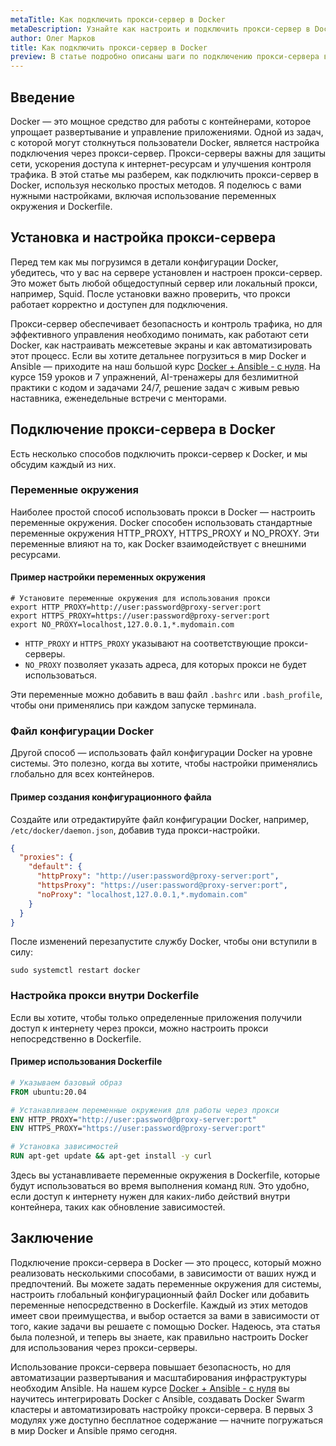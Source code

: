 ```yaml
---
metaTitle: Как подключить прокси-сервер в Docker
metaDescription: Узнайте как настроить и подключить прокси-сервер в Docker эффективно используя конфигурационные файлы переменные окружения и аргументы командной строки
author: Олег Марков
title: Как подключить прокси-сервер в Docker
preview: В статье подробно описаны шаги по подключению прокси-сервера в Docker включая настройку конфигураций и использование переменных окружения что поможет оптимизировать сетевую работу контейнеров
---
```


## Введение

Docker — это мощное средство для работы с контейнерами, которое упрощает развертывание и управление приложениями. Одной из задач, с которой могут столкнуться пользователи Docker, является настройка подключения через прокси-сервер. Прокси-серверы важны для защиты сети, ускорения доступа к интернет-ресурсам и улучшения контроля трафика. В этой статье мы разберем, как подключить прокси-сервер в Docker, используя несколько простых методов. Я поделюсь с вами нужными настройками, включая использование переменных окружения и Dockerfile. 

## Установка и настройка прокси-сервера

Перед тем как мы погрузимся в детали конфигурации Docker, убедитесь, что у вас на сервере установлен и настроен прокси-сервер. Это может быть любой общедоступный сервер или локальный прокси, например, Squid. После установки важно проверить, что прокси работает корректно и доступен для подключения.

Прокси-сервер обеспечивает безопасность и контроль трафика, но для эффективного управления необходимо понимать, как работают сети Docker, как настраивать межсетевые экраны и как автоматизировать этот процесс. Если вы хотите детальнее погрузиться в мир Docker и Ansible — приходите на наш большой курс [Docker + Ansible - с нуля](https://purpleschool.ru/course/docker). На курсе 159 уроков и 7 упражнений, AI-тренажеры для безлимитной практики с кодом и задачами 24/7, решение задач с живым ревью наставника, еженедельные встречи с менторами.

## Подключение прокси-сервера в Docker

Есть несколько способов подключить прокси-сервер к Docker, и мы обсудим каждый из них.

### Переменные окружения

Наиболее простой способ использовать прокси в Docker — настроить переменные окружения. Docker способен использовать стандартные переменные окружения HTTP_PROXY, HTTPS_PROXY и NO_PROXY. Эти переменные влияют на то, как Docker взаимодействует с внешними ресурсами.

#### Пример настройки переменных окружения

```shell
# Установите переменные окружения для использования прокси
export HTTP_PROXY=http://user:password@proxy-server:port
export HTTPS_PROXY=https://user:password@proxy-server:port
export NO_PROXY=localhost,127.0.0.1,*.mydomain.com
```

- `HTTP_PROXY` и `HTTPS_PROXY` указывают на соответствующие прокси-серверы.
- `NO_PROXY` позволяет указать адреса, для которых прокси не будет использоваться.

Эти переменные можно добавить в ваш файл `.bashrc` или `.bash_profile`, чтобы они применялись при каждом запуске терминала.

### Файл конфигурации Docker

Другой способ — использовать файл конфигурации Docker на уровне системы. Это полезно, когда вы хотите, чтобы настройки применялись глобально для всех контейнеров.

#### Пример создания конфигурационного файла

Создайте или отредактируйте файл конфигурации Docker, например, `/etc/docker/daemon.json`, добавив туда прокси-настройки.

```json
{
  "proxies": {
    "default": {
      "httpProxy": "http://user:password@proxy-server:port",
      "httpsProxy": "https://user:password@proxy-server:port",
      "noProxy": "localhost,127.0.0.1,*.mydomain.com"
    }
  }
}
```

После изменений перезапустите службу Docker, чтобы они вступили в силу:

```shell
sudo systemctl restart docker
```

### Настройка прокси внутри Dockerfile

Если вы хотите, чтобы только определенные приложения получили доступ к интернету через прокси, можно настроить прокси непосредственно в Dockerfile.

#### Пример использования Dockerfile

```dockerfile
# Указываем базовый образ
FROM ubuntu:20.04

# Устанавливаем переменные окружения для работы через прокси
ENV HTTP_PROXY="http://user:password@proxy-server:port"
ENV HTTPS_PROXY="https://user:password@proxy-server:port"

# Установка зависимостей
RUN apt-get update && apt-get install -y curl
```

Здесь вы устанавливаете переменные окружения в Dockerfile, которые будут использоваться во время выполнения команд `RUN`. Это удобно, если доступ к интернету нужен для каких-либо действий внутри контейнера, таких как обновление зависимостей.

## Заключение

Подключение прокси-сервера в Docker — это процесс, который можно реализовать несколькими способами, в зависимости от ваших нужд и предпочтений. Вы можете задать переменные окружения для системы, настроить глобальный конфигурационный файл Docker или добавить переменные непосредственно в Dockerfile. Каждый из этих методов имеет свои преимущества, и выбор остается за вами в зависимости от того, какие задачи вы решаете с помощью Docker. Надеюсь, эта статья была полезной, и теперь вы знаете, как правильно настроить Docker для использования через прокси-серверы.

Использование прокси-сервера повышает безопасность, но для автоматизации развертывания и масштабирования инфраструктуры необходим Ansible. На нашем курсе [Docker + Ansible - с нуля](https://purpleschool.ru/course/docker) вы научитесь интегрировать Docker с Ansible, создавать Docker Swarm кластеры и автоматизировать настройку прокси-сервера. В первых 3 модулях уже доступно бесплатное содержание — начните погружаться в мир Docker и Ansible прямо сегодня.
